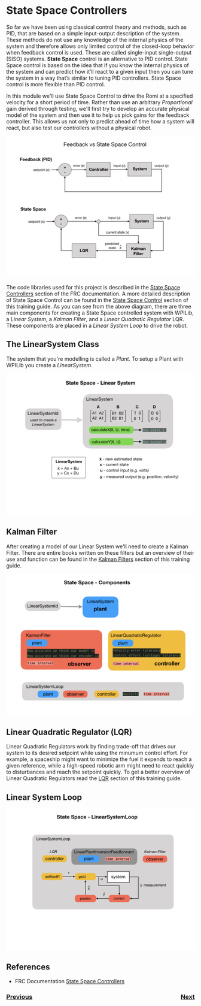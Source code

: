 # <a name="code"></a>State Space Controllers
So far we have been using classical control theory and methods, such as PID, that are based on a simple input-output description of the system. These methods do not use any knowledge of the internal physics of the system and therefore allows only limited control of the closed-loop behavior when feedback control is used.  These are called single-input single-output (SISO) systems.  **State Space** control is an alternative to PID control.  State Space control is based on the idea that if you know the internal physics of the system and can predict how it’ll react to a given input then you can tune the system in a way that’s similar to tuning PID controllers.  State Space control is more flexible than PID control. 

In this module we'll use State Space Control to drive the Romi at a specified velocity for a short period of time.  Rather than use an arbitrary *Proportional* gain derived through testing, we'll first try to develop an accurate physical model of the system and then use it to help us pick gains for the feedback controller.  This allows us not only to predict ahead of time how a system will react, but also test our controllers without a physical robot.

![Feedback vs State Space](../images/Romi/Romi.056.jpeg)

The code libraries used for this project is described in the [State Space Controllers](https://docs.wpilib.org/en/stable/docs/software/advanced-controls/state-space/state-space-intro.html) section of the FRC documentation. A more detailed description of State Space Control can be found in the [State Space Control](../Concepts/Control/stateSpaceControl) section of this training guide.  As you can see from the above diagram, there are three main components for creating a State Space controlled system with WPILib, a *Linear System*, a *Kalman Filter*, and a *Linear Quadratic Regulator* LQR.  These components are placed in a *Linear System Loop* to drive the robot.

## The LinearSystem Class
The system that you're modelling is called a *Plant*.  To setup a Plant with WPILib you create a *LinearSystem*.

![Linear System](../images/Romi/Romi.057.jpeg)

## Kalman Filter
After creating a model of our Linear System we'll need to create a Kalman Filter.  There are entire books written on these filters but an overview of their use and function can be found in the [Kalman Filters](../Concepts/OptimalEstimation/kalmanFilters) section of this training guide.

![State Space Components](../images/Romi/Romi.058.jpeg)

## Linear Quadratic Regulator (LQR)
Linear Quadratic Regulators work by finding trade-off that drives our system to its desired setpoint while using the minumum control effort. For example, a spaceship might want to minimize the fuel it expends to reach a given reference, while a high-speed robotic arm might need to react quickly to disturbances and reach the setpoint quickly.  To get a better overview of Linear Quadratic Regulators read the [LQR](../Concepts/Control/LQR) section of this training guide.

## Linear System Loop

![Linear System Loop](../images/Romi/Romi.059.jpeg)

## References
- FRC Documentation [State Space Controllers](https://docs.wpilib.org/en/stable/docs/software/advanced-controls/state-space/state-space-intro.html)

<h3><span style="float:left">
<a href="romiLineFollow">Previous</a></span>
<span style="float:right">
<a href="romiServos">Next</a></span></h3>